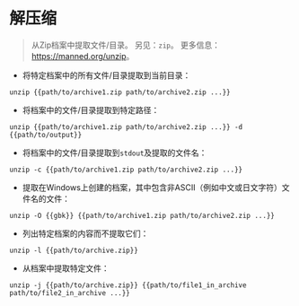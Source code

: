 # 解压缩

> 从Zip档案中提取文件/目录。
> 另见：`zip`。
> 更多信息：<https://manned.org/unzip>。

- 将特定档案中的所有文件/目录提取到当前目录：

`unzip {{path/to/archive1.zip path/to/archive2.zip ...}}`

- 将档案中的文件/目录提取到特定路径：

`unzip {{path/to/archive1.zip path/to/archive2.zip ...}} -d {{path/to/output}}`

- 将档案中的文件/目录提取到`stdout`及提取的文件名：

`unzip -c {{path/to/archive1.zip path/to/archive2.zip ...}}`

- 提取在Windows上创建的档案，其中包含非ASCII（例如中文或日文字符）文件名的文件：

`unzip -O {{gbk}} {{path/to/archive1.zip path/to/archive2.zip ...}}`

- 列出特定档案的内容而不提取它们：

`unzip -l {{path/to/archive.zip}}`

- 从档案中提取特定文件：

`unzip -j {{path/to/archive.zip}} {{path/to/file1_in_archive path/to/file2_in_archive ...}}`